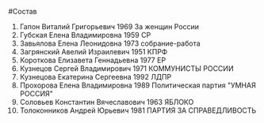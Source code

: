 #Состав
1. Гапон Виталий Григорьевич 1969 За женщин России
2. Губская Елена Владимировна 1959 СР
3. Завьялова Елена Леонидовна 1973 собрание-работа
4. Загрянский Авелий Израилевич 1951 КПРФ
5. Короткова Елизавета Геннадьевна 1977 ЕР
6. Кузнецов Сергей Владимирович 1971 КОММУНИСТЫ РОССИИ
7. Кузнецова Екатерина Сергеевна 1992 ЛДПР
8. Прохорова Елена Владимировна 1989 Политическая партия \"УМНАЯ РОССИЯ\"
9. Соловьев Константин Вячеславович 1963 ЯБЛОКО
10. Толоконников Андрей Юрьевич 1981 ПАРТИЯ ЗА СПРАВЕДЛИВОСТЬ

